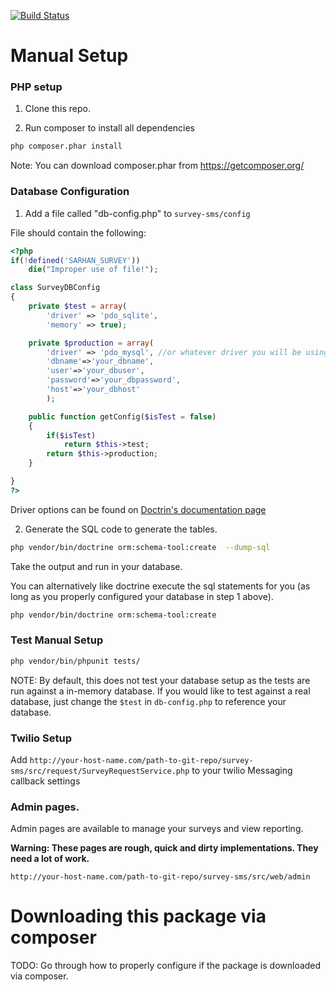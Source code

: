 
[![Build Status](https://travis-ci.org/sarhanm/sms-survey.png)](https://travis-ci.org/sarhanm/sms-survey)

# Manual Setup

### PHP setup

1. Clone this repo.

2. Run composer to install all dependencies
    
```bash
php composer.phar install
```    

Note: You can download composer.phar from https://getcomposer.org/

### Database Configuration
1. Add a file called "db-config.php" to `survey-sms/config`

File should contain the following:
    
```php
<?php
if(!defined('SARHAN_SURVEY'))
    die("Improper use of file!");

class SurveyDBConfig
{
    private $test = array(
        'driver' => 'pdo_sqlite',
        'memory' => true);

    private $production = array(
        'driver' => 'pdo_mysql', //or whatever driver you will be using.
        'dbname'=>'your_dbname',
        'user'=>'your_dbuser',
        'password'=>'your_dbpassword',
        'host'=>'your_dbhost'
        );

    public function getConfig($isTest = false)
    {
        if($isTest)
            return $this->test;
        return $this->production;
    }

}
?>
```

Driver options can be found on [Doctrin's documentation page](http://doctrine-dbal.readthedocs.org/en/latest/reference/configuration.html#driver)

2. Generate the SQL code to generate the tables.

```bash
php vendor/bin/doctrine orm:schema-tool:create  --dump-sql
```

Take the output and run in your database.

You can alternatively like doctrine execute the sql statements for you (as long as you properly configured your database in step 1 above).

```bash
php vendor/bin/doctrine orm:schema-tool:create
```


### Test Manual Setup

```bash    
php vendor/bin/phpunit tests/
```

NOTE: By default, this does not test your database setup as the tests are run against a in-memory database. If you would like to test against a real database, just change the `$test` in `db-config.php` to reference your database.

### Twilio Setup

Add `http://your-host-name.com/path-to-git-repo/survey-sms/src/request/SurveyRequestService.php` to your twilio Messaging callback settings

### Admin pages.

Admin pages are available to manage your surveys and view reporting.

**Warning: These pages are rough, quick and dirty implementations. They need a lot of work.**

`http://your-host-name.com/path-to-git-repo/survey-sms/src/web/admin`

# Downloading this package via composer

TODO: Go through how to properly configure if the package is downloaded via composer.
